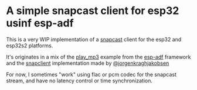 # A simple snapcast client for esp32 usinf esp-adf

This is a very WIP implementation of a
[snapcast](https://github.com/badaix/snapcast) client for the esp32 and esp32s2
platforms.

It's originates in a mix of the
[play_mp3](https://github.com/espressif/esp-adf/tree/master/examples/get-started/play_mp3)
example from the [esp-adf](https://github.com/espressif/esp-adf) framework and
the [snapclient](https://github.com/jorgenkraghjakobsen/snapclient)
implementation made by
[@jorgenkraghjakobsen](https://github.com/jorgenkraghjakobsen)

For now, I sometimes "work" using flac or pcm codec for the snapcast stream,
and have no latency control or time synchronization.
